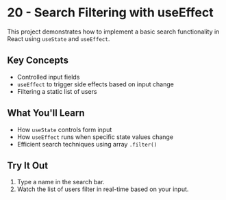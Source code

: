 # 20 - Search Filtering with useEffect

This project demonstrates how to implement a basic search functionality in React using `useState` and `useEffect`.

## Key Concepts

- Controlled input fields
- `useEffect` to trigger side effects based on input change
- Filtering a static list of users

## What You'll Learn

- How `useState` controls form input
- How `useEffect` runs when specific state values change
- Efficient search techniques using array `.filter()`

## Try It Out

1. Type a name in the search bar.
2. Watch the list of users filter in real-time based on your input.


